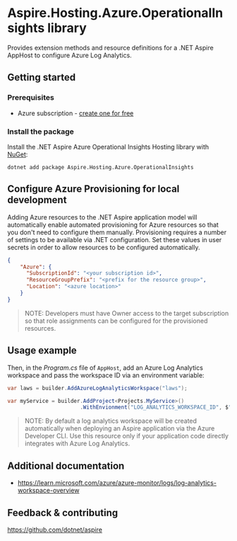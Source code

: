 # Aspire.Hosting.Azure.OperationalInsights library

Provides extension methods and resource definitions for a .NET Aspire AppHost to configure Azure Log Analytics.

## Getting started

### Prerequisites

- Azure subscription - [create one for free](https://azure.microsoft.com/free/)

### Install the package

Install the .NET Aspire Azure Operational Insights Hosting library with [NuGet](https://www.nuget.org):

```dotnetcli
dotnet add package Aspire.Hosting.Azure.OperationalInsights
```

## Configure Azure Provisioning for local development

Adding Azure resources to the .NET Aspire application model will automatically enable automated provisioning
for Azure resources so that you don't need to configure them manually. Provisioning requires a number of settings
to be available via .NET configuration. Set these values in user secrets in order to allow resources to be configured
automatically.

```json
{
    "Azure": {
      "SubscriptionId": "<your subscription id>",
      "ResourceGroupPrefix": "<prefix for the resource group>",
      "Location": "<azure location>"
    }
}
```

> NOTE: Developers must have Owner access to the target subscription so that role assignments
> can be configured for the provisioned resources.

## Usage example

Then, in the _Program.cs_ file of `AppHost`, add an Azure Log Analytics workspace and pass the workspace ID via an environment variable:

```csharp
var laws = builder.AddAzureLogAnalyticsWorkspace("laws");

var myService = builder.AddProject<Projects.MyService>()
                       .WithEnvionment("LOG_ANALYTICS_WORKSPACE_ID", $"{laws.WorkspaceId}");
```

> NOTE: By default a log analytics workspace will be created automatically when deploying an Aspire application
> via the Azure Developer CLI. Use this resource only if your application code directly integrates with
> Azure Log Analytics.

## Additional documentation

* https://learn.microsoft.com/azure/azure-monitor/logs/log-analytics-workspace-overview

## Feedback & contributing

https://github.com/dotnet/aspire

